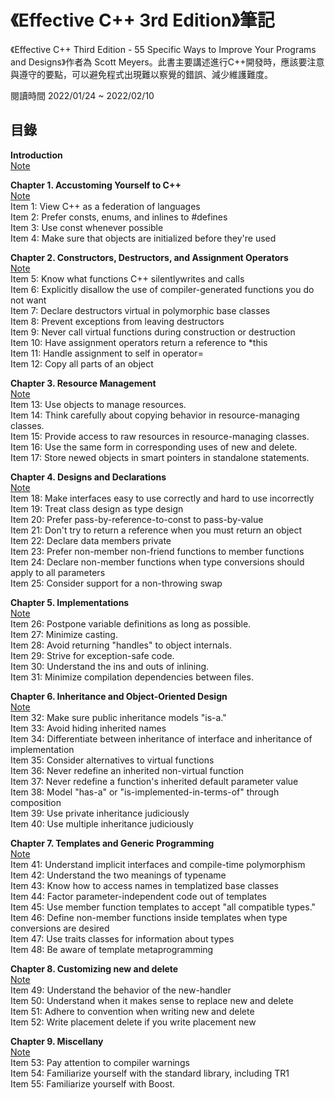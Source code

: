 # 《Effective C++ 3rd Edition》筆記

《Effective C++ Third Edition - 55 Specific Ways to Improve Your Programs and Designs》作者為 Scott Meyers。此書主要講述進行C++開發時，應該要注意與遵守的要點，可以避免程式出現難以察覺的錯誤、減少維護難度。

閱讀時間 2022/01/24 ~ 2022/02/10

## 目錄
**Introduction**  
[Note](./notes/intro.md)  

**Chapter 1. Accustoming Yourself to C++**  
[Note](./notes/ch1.md)  
Item 1: View C++ as a federation of languages  
Item 2: Prefer consts, enums, and inlines to #defines  
Item 3: Use const whenever possible  
Item 4: Make sure that objects are initialized before they're used  

**Chapter 2. Constructors, Destructors, and Assignment Operators**  
[Note](./notes/ch2.md)  
Item 5: Know what functions C++ silentlywrites and calls  
Item 6: Explicitly disallow the use of compiler-generated functions you do not want  
Item 7: Declare destructors virtual in polymorphic base classes  
Item 8: Prevent exceptions from leaving destructors  
Item 9: Never call virtual functions during construction or destruction  
Item 10: Have assignment operators return a reference to *this  
Item 11: Handle assignment to self in operator=  
Item 12: Copy all parts of an object  

**Chapter 3. Resource Management**  
[Note](./notes/ch3.md)  
Item 13: Use objects to manage resources.  
Item 14: Think carefully about copying behavior in resource-managing classes.  
Item 15: Provide access to raw resources in resource-managing classes.  
Item 16: Use the same form in corresponding uses of new and delete.  
Item 17: Store newed objects in smart pointers in standalone statements.  

**Chapter 4. Designs and Declarations**  
[Note](./notes/ch4.md)  
Item 18: Make interfaces easy to use correctly and hard to use incorrectly  
Item 19: Treat class design as type design  
Item 20: Prefer pass-by-reference-to-const to pass-by-value  
Item 21: Don't try to return a reference when you must return an object  
Item 22: Declare data members private  
Item 23: Prefer non-member non-friend functions to member functions  
Item 24: Declare non-member functions when type conversions should apply to all parameters  
Item 25: Consider support for a non-throwing swap  

**Chapter 5. Implementations**  
[Note](./notes/ch5.md)  
Item 26: Postpone variable definitions as long as possible.  
Item 27: Minimize casting.  
Item 28: Avoid returning "handles" to object internals.  
Item 29: Strive for exception-safe code.  
Item 30: Understand the ins and outs of inlining.  
Item 31: Minimize compilation dependencies between files.  

**Chapter 6. Inheritance and Object-Oriented Design**  
[Note](./notes/ch6.md)  
Item 32: Make sure public inheritance models "is-a."  
Item 33: Avoid hiding inherited names  
Item 34: Differentiate between inheritance of interface and inheritance of implementation  
Item 35: Consider alternatives to virtual functions  
Item 36: Never redefine an inherited non-virtual function  
Item 37: Never redefine a function's inherited default parameter value  
Item 38: Model "has-a" or "is-implemented-in-terms-of" through composition  
Item 39: Use private inheritance judiciously  
Item 40: Use multiple inheritance judiciously  

**Chapter 7. Templates and Generic Programming**  
[Note](./notes/ch7.md)  
Item 41: Understand implicit interfaces and compile-time polymorphism  
Item 42: Understand the two meanings of typename  
Item 43: Know how to access names in templatized base classes  
Item 44: Factor parameter-independent code out of templates  
Item 45: Use member function templates to accept "all compatible types."  
Item 46: Define non-member functions inside templates when type conversions are desired  
Item 47: Use traits classes for information about types  
Item 48: Be aware of template metaprogramming  

**Chapter 8. Customizing new and delete**  
[Note](./notes/ch8.md)  
Item 49: Understand the behavior of the new-handler  
Item 50: Understand when it makes sense to replace new and delete  
Item 51: Adhere to convention when writing new and delete  
Item 52: Write placement delete if you write placement new  

**Chapter 9. Miscellany**  
[Note](./notes/ch9.md)  
Item 53: Pay attention to compiler warnings  
Item 54: Familiarize yourself with the standard library, including TR1  
Item 55: Familiarize yourself with Boost.  